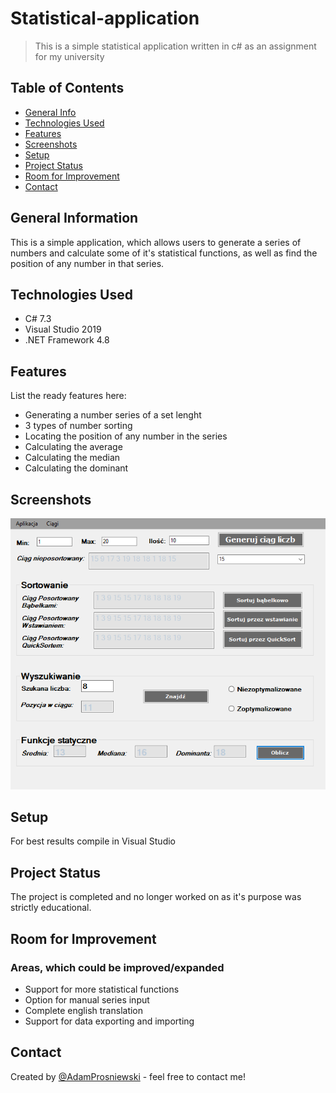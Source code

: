 # Statistical-application
> This is a simple statistical application written in c# as an assignment for my university

## Table of Contents
* [General Info](#general-information)
* [Technologies Used](#technologies-used)
* [Features](#features)
* [Screenshots](#screenshots)
* [Setup](#setup)
* [Project Status](#project-status)
* [Room for Improvement](#room-for-improvement)
* [Contact](#contact)


## General Information
  This is a simple application, which allows users to generate a series of numbers and calculate
  some of it's statistical functions, as well as find the position of any number in that series.


## Technologies Used
- C# 7.3
- Visual Studio 2019
- .NET Framework 4.8

## Features
List the ready features here:
- Generating a number series of a set lenght
- 3 types of number sorting
- Locating the position of any number in the series
- Calculating the average
- Calculating the median
- Calculating the dominant


## Screenshots
![Example screenshot](./screen1.png)


## Setup
For best results compile in Visual Studio



## Project Status
The project is completed and no longer worked on as it's purpose was strictly educational.


## Room for Improvement
### Areas, which could be improved/expanded
- Support for more statistical functions
- Option for manual series input
- Complete english translation
- Support for data exporting and importing



## Contact
Created by [@AdamProsniewski](https://github.com/AdamProsniewski) - feel free to contact me!
